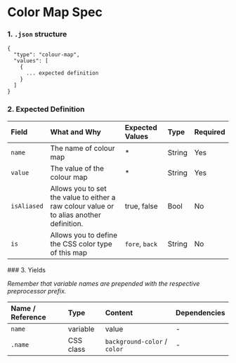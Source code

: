 # Color Map Spec

### 1. `.json` structure

```
{
  "type": "colour-map",
  "values": [
    {
      ... expected definition
    }
  ]
}
```

### 2. Expected Definition

|Field|What and Why|Expected Values|Type|Required|
|:-|:-|:-|:-|:-|
|`name`|The name of colour map|*|String|Yes|
|`value`|The value of the colour map|*|String|Yes|
|`isAliased`|Allows you to set the value to either a raw colour value or to alias another definition.|true, false|Bool|No|
|`is`|Allows you to define the CSS color type of this map|`fore`, `back`|String|No|

### 3. Yields

*Remember that variable names are prepended with the respective preprocessor prefix.*

|Name / Reference|Type|Content|Dependencies|
|:-|:-|:-|:-|
|`name`|variable|value|-|
|`.name`|CSS class|`background-color` / `color`|-|
